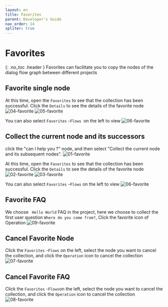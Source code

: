 ```yaml
---
layout: en
title: Favorites
parent: Developer's Guide
nav_order: 14
spliter: true
---
```


# Favorites
{: .no_toc .header }
Favorites can facilitate you to copy the nodes of the dialog flow graph between different projects

## Favorite single node

At this time, open the `Favorites` to see that the collection has been successful. Click the `Details` to see the details of the favorite node
![04-favorite](/assets/images/tutorial/favorite/04-favorite.png)
![05-favorite](/assets/images/tutorial/favorite/05-favorite.png)

You can also select `Favorites` -`Flows `on the left to view
![06-favorite](/assets/images/tutorial/favorite/06-favorite.png)

## Collect the current node and its successors
click the "can I help you ?" node, and then select "Collect the current node and its subsequent nodes".
![01-favorite](/assets/images/tutorial/favorite/01-favorite.png)

At this time, open the `Favorites` to see that the collection has been successful. Click the `Details` to see the details of the favorite node
![02-favorite](/assets/images/tutorial/favorite/02-favorite.png)
![03-favorite](/assets/images/tutorial/favorite/03-favorite.png)

You can also select `Favorites` -`Flows` on the left to view
![06-favorite](/assets/images/tutorial/favorite/06-favorite.png)

## Favorite FAQ
We choose ` Hello World` FAQ in the project, here we choose to collect the first user question `Where do you come from?`, Click the favorite icon of Operation
![09-favorite](/assets/images/tutorial/favorite/09-favorite.png)

## Cancel Favorite Node
Click the `Favorites` -`Flows` on the left, select the node you want to cancel the collection, and click the `Operation` icon to cancel the collection
![07-favorite](/assets/images/tutorial/favorite/07-favorite.png)

## Cancel Favorite FAQ
Click the `Favorites` -`Flows`on the left, select the node you want to cancel the collection, and click the `Operation` icon to cancel the collection
![08-favorite](/assets/images/tutorial/favorite/08-favorite.png)

